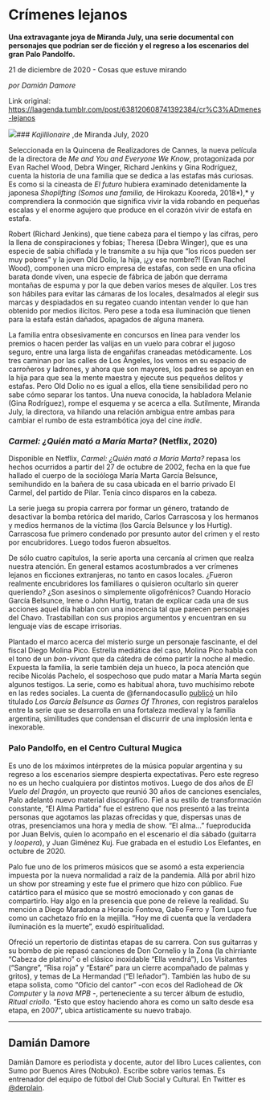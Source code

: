 # Crímenes lejanos

**Una extravagante joya de Miranda July, una serie documental con personajes que podrían ser de ficción y el regreso a los escenarios del gran Palo Pandolfo.**

21 de diciembre de 2020 - Cosas que estuve mirando

_por Damián Damore_

Link original: https://laagenda.tumblr.com/post/638120608741392384/cr%C3%ADmenes-lejanos

![](https://64.media.tumblr.com/e39c4b249098fd148cb0b8a9639b016b/7a1a414fd9f5b5f5-e3/s500x750/9e6454ce8050f342cf329b9eb16e12c29c0ad16b.jpg)### *Kajillionaire* ,de Miranda July, 2020

   



Seleccionada en la Quincena de Realizadores de Cannes, la nueva película de la directora de *Me and You and Everyone We Know*, protagonizada por Evan Rachel Wood, Debra Winger, Richard Jenkins y Gina Rodríguez, cuenta la historia de una familia que se dedica a las estafas más curiosas. Es como si la cineasta de *El futuro* hubiera examinado detenidamente la japonesa *Shoplifting (Somos una familia,* de Hirokazu Kooreda, 2018*),* y comprendiera la conmoción que significa vivir la vida robando en pequeñas escalas y el enorme agujero que produce en el corazón vivir de estafa en estafa. 

Robert (Richard Jenkins), que tiene cabeza para el tiempo y las cifras, pero la llena de conspiraciones y fobias; Theresa (Debra Winger), que es una especie de sabia chiflada y le transmite a su hija que “los ricos pueden ser muy pobres” y la joven Old Dolio, la hija, ¡¿y ese nombre?! (Evan Rachel Wood), componen una micro empresa de estafas, con sede en una oficina barata donde viven, una especie de fábrica de jabón que derrama montañas de espuma y por la que deben varios meses de alquiler. Los tres son hábiles para evitar las cámaras de los locales, desalmados al elegir sus marcas y despiadados en su regateo cuando intentan vender lo que han obtenido por medios ilícitos. Pero pese a toda esa iluminación que tienen para la estafa están dañados, apagados de alguna manera.

La familia entra obsesivamente en concursos en línea para vender los premios o hacen perder las valijas en un vuelo para cobrar el jugoso seguro, entre una larga lista de engañifas craneadas metódicamente. Los tres caminan por las calles de Los Ángeles, los vemos en su espacio de carroñeros y ladrones, y ahora que son mayores, los padres se apoyan en la hija para que sea la mente maestra y ejecute sus pequeños delitos y estafas. Pero Old Dolio no es igual a ellos, ella tiene sensibilidad pero no sabe cómo separar los tantos. Una nueva conocida, la habladora Melanie (Gina Rodríguez), rompe el esquema y se acerca a ella. Sutilmente, Miranda July, la directora, va hilando una relación ambigua entre ambas para cambiar el rumbo de esta estrambótica joya del cine *indie*.

### *Carmel: ¿Quién mató a María Marta?*  (Netflix, 2020)

Disponible en Netflix, *Carmel: ¿Quién mató a María Marta?* repasa los hechos ocurridos a partir del 27 de octubre de 2002, fecha en la que fue hallado el cuerpo de la socióloga María Marta García Belsunce, semihundido en la bañera de su casa ubicada en el barrio privado El Carmel, del partido de Pilar. Tenía cinco disparos en la cabeza.  

La serie juega su propia carrera por formar un género, tratando de desactivar la bomba retórica del marido, Carlos Carrascosa y los hermanos y medios hermanos de la víctima (los García Belsunce y los Hurtig). Carrascosa fue primero condenado por presunto autor del crimen y el resto por encubridores. Luego todos fueron absueltos. 

De sólo cuatro capítulos, la serie aporta una cercanía al crimen que realza nuestra atención. En general estamos acostumbrados a ver crímenes lejanos en ficciones extranjeras, no tanto en casos locales. ¿Fueron realmente encubridores los familiares o quisieron ocultarlo sin querer queriendo? ¿Son asesinos o simplemente oligofrénicos? Cuando Horacio García Belsunce, Irene o John Hurtig, tratan de explicar cada una de sus acciones aquel día hablan con una inocencia tal que parecen personajes del Chavo. Trastabillan con sus propios argumentos y encuentran en su lenguaje vías de escape irrisorias. 

Plantado el marco acerca del misterio surge un personaje fascinante, el del fiscal Diego Molina Pico. Estrella mediática del caso, Molina Pico habla con el tono de un *bon-vivant* que da cátedra de cómo partir la noche al medio. Expuesta la familia, la serie también deja un hueco, la poca atención que recibe Nicolás Pachelo, el sospechoso que pudo matar a María Marta según algunos testigos. La serie, como es habitual ahora, tuvo muchísimo rebote en las redes sociales. La cuenta de @fernandocasullo [publicó](https://twitter.com/fernandocasullo/status/1328473770697388033) un hilo titulado *Los García Belsunce as Games Of Thrones*, con registros paralelos entre la serie que se desarrolla en una fortaleza medieval y la familia argentina, similitudes que condensan el discurrir de una implosión lenta e inexorable. 

### Palo Pandolfo, en el Centro Cultural Mugica

Es uno de los máximos intérpretes de la música popular argentina y su regreso a los escenarios siempre despierta expectativas. Pero este regreso no es un hecho cualquiera por distintos motivos. Luego de dos años de *El Vuelo del Dragón*, un proyecto que reunió 30 años de canciones esenciales, Palo adelantó nuevo material discográfico. Fiel a su estilo de transformación constante, “El Alma Partida” fue el estreno que nos presentó a las treinta personas que agotamos las plazas ofrecidas y que, dispersas unas de otras, presenciamos una hora y media de show. “El alma…” fueproducida por Juan Belvis, quien lo acompaño en el escenario el día sábado (guitarra y *loopera*), y Juan Giménez Kuj. Fue grabada en el estudio Los Elefantes, en octubre de 2020. 

Palo fue uno de los primeros músicos que se asomó a esta experiencia impuesta por la nueva normalidad a raíz de la pandemia. Allá por abril hizo un show por streaming y este fue el primero que hizo con público. Fue catártico para el músico que se mostró emocionado y con ganas de compartirlo. Hay algo en la presencia que pone de relieve la realidad. Su mención a Diego Maradona a Horacio Fontova, Gabo Ferro y Tom Lupo fue como un cachetazo frío en la mejilla. “Hoy me di cuenta que la verdadera iluminación es la muerte”, exudó espiritualidad. 

Ofreció un repertorio de distintas etapas de su carrera. Con sus guitarras y su bombo de pie repasó canciones de Don Cornelio y la Zona (la chirriante “Cabeza de platino” o el clásico inoxidable “Ella vendrá”), Los Visitantes (“Sangre”, “Risa roja” y “Estaré” para un cierre acompañado de palmas y gritos), y temas de La Hermandad (“El leñador”). También las hubo de su etapa solista, como “Oficio del cantor” -con ecos del Radiohead de *Ok Computer* y la *nova MPB* -, perteneciente a su tercer álbum de estudio, *Ritual criollo*. “Esto que estoy haciendo ahora es como un salto desde esa etapa, en 2007”, ubica artísticamente su nuevo trabajo. 



---

 Damián Damore
--------------

 Damián Damore es periodista y docente, autor del libro Luces calientes, con Sumo por Buenos Aires (Nobuko). Escribe sobre varios temas. Es entrenador del equipo de fútbol del Club Social y Cultural. En Twitter es [@derplain](https://twitter.com/derplain). 

